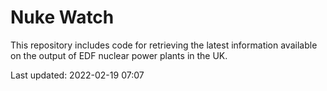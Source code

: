 # Nuke Watch

This repository includes code for retrieving the latest information available on the output of EDF nuclear power plants in the UK.

Last updated: 2022-02-19 07:07